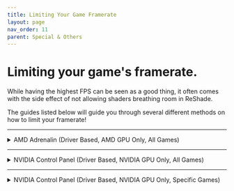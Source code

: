 ```yaml
---
title: Limiting Your Game Framerate
layout: page
nav_order: 11
parent: Special & Others
---
```


# Limiting your game's framerate.

While having the highest FPS can be seen as a good thing, it often comes with the side effect of not allowing shaders breathing room in ReShade.

The guides listed below will guide you through several different methods on how to limit your framerate!

------

<details markdown="block">

<summary>AMD Adrenalin (Driver Based, AMD GPU Only, All Games)</summary>

This guide will provide you with the basics to limit your framerate using AMD Adrenalin's `Frame rate target control` function.

Keep in mind that this works globally, so it will force the framerate to what you set for ALL games on your system.

<h3>Step 1. - Open Adrenalin:</h3>

* __Easiest Method__ - Right click your desktop wallpaper, and click `AMD Software꞉ Adrenalin Edition`.
    <div class="figure">
    <img style="max-width: 100%; display: block; padding-block: 1rem" src="./images/limiting_game_fps/amd_desktop_context_menu.jpg"/>
* Alternative Method - Search `Adrenalin` in the Windows Search Bar.
    <div class="figure">
    <img style="max-width: 100%; display: block; padding-block: 1rem" src="./images/limiting_game_fps/amd_start_search_software.jpg"/>

<h3>Step 2. - Enabling "Frame rate target control":</h3>

1. Click `Gaming` on the top most bar of the `Adrenaline` software, and then click `Graphics` in the second bar that has now appeared.
    <div class="figure">
    <img style="max-width: 100%; display: block; padding-block: 1rem" src="./images/limiting_game_fps/amd_graphics_gaming_highlight.jpg"/>
2. Scroll down to the `Advanced` portion of the `Graphics` tab and enable `Frame rate target control`.
    <div class="figure">
    <img style="max-width: 100%; display: block; padding-block: 1rem" src="./images/limiting_game_fps/amd_enable_frtc.jpg"/>
3. Tune `Frame rate target control` to have the desired `Max FPS`.
    <div class="figure">
    <img style="max-width: 100%; display: block; padding-block: 1rem" src="./images/limiting_game_fps/amd_frtc_tune.jpg"/>
</details>

------

<details markdown="block">
<summary>NVIDIA Control Panel (Driver Based, NVIDIA GPU Only, All Games)</summary>

This guide will provide you with the basics to limit your framerate using NVIDIA's Control Panel `3D Settings` options for `Max Frame Rate`.

Keep in mind that this works globally, so it will force the framerate to what you set for ALL games on your system.

<h3>Step 1. - Open NVIDIA Control Panel:</h3>

* __Easiest Method__ - Right click your desktop wallpaper, and click `NVIDIA Control Panel`.
    <div class="figure">
    <img style="max-width: 100%; display: block; padding-block: 1rem" src="./images/limiting_game_fps/nvidia_desktop_context_menu.jpg"/>
* Alternative Method - Search `NVIDIA Control Panel` in the Windows Search Bar.
    <div class="figure">
    <img style="max-width: 100%; display: block; padding-block: 1rem" src="./images/limiting_game_fps/nvidia_start_search_software.jpg"/>

<h3>Step 2. - Adjust the 3D Global Settings:</h3>

1. On the left hand corner, click `Manage 3D Settings`.
    <div class="figure">
    <img style="max-width: 100%; display: block; padding-block: 1rem" src="./images/limiting_game_fps/nvidia_manage_3d_settings.jpg"/>
2. Ensure that you are within the `Global Settings` tab.
    <div class="figure">
    <img style="max-width: 100%; display: block; padding-block: 1rem" src="./images/limiting_game_fps/nvidia_global_settings_tab.jpg"/>
3. Enable `Max Frame Rate` and set the desired framerate between values 20 and 1000.
    <div class="figure">
    <img style="max-width: 100%; display: block; padding-block: 1rem" src="./images/limiting_game_fps/nvidia_max_frame_rate.jpg"/>

</details>

------

<details markdown="block">
<summary>NVIDIA Control Panel (Driver Based, NVIDIA GPU Only, Specific Games)</summary>

This guide will provide you with the basics to limit your framerate using NVIDIA's Control Panel `3D Settings` options for `Max Frame Rate`.

Keep in mind that this works for only the game you set, so it will force the framerate to what you set for just the game you select.

<h3>Step 1. - Open NVIDIA Control Panel:</h3>

* __Easiest Method__ - Right click your desktop wallpaper, and click `NVIDIA Control Panel`.
    <div class="figure">
    <img style="max-width: 100%; display: block; padding-block: 1rem" src="./images/limiting_game_fps/nvidia_desktop_context_menu.jpg"/>
* Alternative Method - Search `NVIDIA Control Panel` in the Windows Search Bar.
    <div class="figure">
    <img style="max-width: 100%; display: block; padding-block: 1rem" src="./images/limiting_game_fps/nvidia_start_search_software.jpg"/>

<h3>Step 2. - Adjust the 3D Global Settings:</h3>

1. On the left hand corner, click `Manage 3D Settings`.
    <div class="figure">
    <img style="max-width: 100%; display: block; padding-block: 1rem" src="./images/limiting_game_fps/nvidia_manage_3d_settings.jpg"/>
2. Ensure that you are within the `Program Settings` tab.
    <div class="figure">
    <img style="max-width: 100%; display: block; padding-block: 1rem" src="./images/limiting_game_fps/nvidia_perapp_settings_tab.jpg"/>
3. Click the option on the right of the `Program to customize:` tab that says `Add`
    <div class="figure">
    <img style="max-width: 100%; display: block; padding-block: 1rem" src="./images/limiting_game_fps/nvidia_perapp_settings_tab_add.jpg"/>
4. Find the program that you are wanting to cap the framerate of.
    <div class="figure">
    <img style="max-width: 100%; display: block; padding-block: 1rem" src="./images/limiting_game_fps/nvidia_perapp_settings_tab_app.jpg"/>
5. Enable `Max Frame Rate` and set the desired framerate between values 20 and 1000.
    <div class="figure">
    <img style="max-width: 100%; display: block; padding-block: 1rem" src="./images/limiting_game_fps/nvidia_max_frame_rate_per_app.jpg"/>

</details>